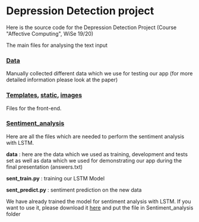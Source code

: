 # Depression Detection project

Here is the source code for the Depression Detection Project (Course "Affective Computing", WiSe 19/20)

The main files for analysing the text input 

### [Data](https://github.com/agsedova/depression_detection/tree/master/data)

Manually collected different data which we use for testing our app (for more detailed information please look at the paper)

### [Templates](https://github.com/agsedova/depression_detection/tree/master/templates), [static](https://github.com/agsedova/depression_detection/tree/master/static), [images](https://github.com/agsedova/depression_detection/tree/master/images)
Files for the front-end. 

### [Sentiment_analysis](https://github.com/agsedova/depression_detection/tree/master/Sentiment_analysis)
Here are all the files which are needed to perform the sentiment analysis with LSTM.

**data** : here are the data which we used as training, development and tests set as well as data which we used for demonstrating our app during the final presentation (answers.txt)

**sent_train.py** : training our LSTM Model

**sent_predict.py** : sentiment prediction on the new data

We have already trained the model for sentiment analysis with LSTM. If you want to use it, please download it [here](https://www.icloud.com/iclouddrive/07l-mKo0NRemSlP5AQQY__HgQ#trained_model) and put the file in Sentiment_analysis folder
